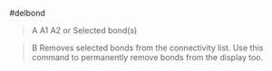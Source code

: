 #delbond

>A A1 A2 or Selected bond(s)

>B Removes selected bonds from the connectivity list. Use this command to permanently remove bonds from the display too.
